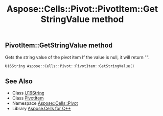 ﻿---
title: Aspose::Cells::Pivot::PivotItem::GetStringValue method
linktitle: GetStringValue
second_title: Aspose.Cells for C++ API Reference
description: 'Aspose::Cells::Pivot::PivotItem::GetStringValue method. Gets the string value of the pivot item If the value is null, it will return "" in C++.'
type: docs
weight: 1600
url: /cpp/aspose.cells.pivot/pivotitem/getstringvalue/
---
## PivotItem::GetStringValue method


Gets the string value of the pivot item If the value is null, it will return "".

```cpp
U16String Aspose::Cells::Pivot::PivotItem::GetStringValue()
```

## See Also

* Class [U16String](../../../aspose.cells/u16string/)
* Class [PivotItem](../)
* Namespace [Aspose::Cells::Pivot](../../)
* Library [Aspose.Cells for C++](../../../)

